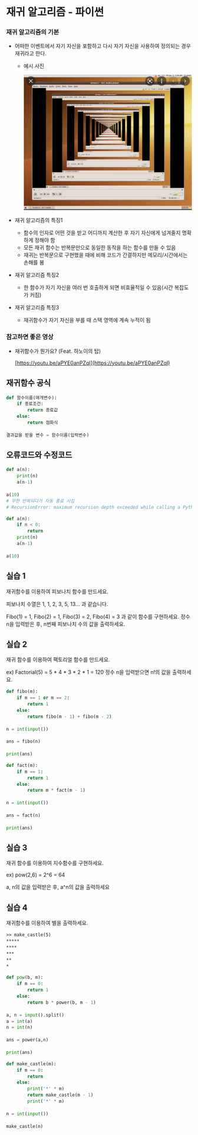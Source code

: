 # 재귀 알고리즘 - 파이썬

### 재귀 알고리즘의 기본

- 어떠한 이벤트에서 자기 자신을 포함하고 다시 자기 자신을 사용하여 정의되는 경우 재귀라고 한다.
    - 예시 사진
        
        ![Untitled](%E1%84%8C%E1%85%A2%E1%84%80%E1%85%B1%20%E1%84%8B%E1%85%A1%E1%86%AF%E1%84%80%E1%85%A9%201feb5/Untitled.png)
        
- 재귀 알고리즘의 특징1
    - 함수의 인자로 어떤 것을 받고 어디까지 계산한 후 자기 자신에게 넘겨줄지 명확하게 정해야 함
    - 모든 재귀 함수는 반복문만으로 동일한 동작을 하는 함수를 만들 수 있음
    - 재귀는 반복문으로 구현했을 때에 비해 코드가 간결하지만 메모리/시간에서는 손해를 봄
- 재귀 알고리즘 특징2
    - 한 함수가 자기 자신을 여러 번 호출하게 되면 비효율적일 수 있음(시간 복잡도가 커짐)
- 재귀 알고리즘 특징3
    - 재귀함수가 자기 자신을 부를 때 스택 영역에 계속 누적이 됨

### 참고하면 좋은 영상

- 재귀함수가 뭔가요? (Feat. 하노이의 탑)
    
    [https://youtu.be/aPYE0anPZqI](https://youtu.be/aPYE0anPZqI)
    

## 재귀함수 공식

```python
def 함수이름(매개변수):
	if 종료조건:
		return 종료값
	else:
		return 점화식

결과값을 받을 변수 = 함수이름(입력변수)
```

## 오류코드와 수정코드

```python
def a(n):
    print(n)
    a(n-1)

a(10)
# 무한 반복되다가 자동 종료 시킴
# RecursionError: maximum recursion depth exceeded while calling a Python object
```

```python
def a(n):
    if n < 0:
        return
    print(n)
    a(n-1)

a(10)
```

## 실습 1

 재귀함수를 이용하여 피보나치 함수를 만드세요.  

피보나치 수열은 1, 1, 2, 3, 5, 13... 과 같습니다. 

Fibo(1) = 1, Fibo(2) = 1, Fibo(3) = 2, Fibo(4) = 3 과 같이 함수를 구현하세요. 정수 n을 입력받은 후, n번째 피보나치 수의 값을 출력하세요.

## 실습 2

  재귀 함수를 이용하여 팩토리얼 함수를 만드세요. 

ex) Factorial(5) = 5 * 4 * 3 * 2 * 1 = 120 정수 n을 입력받으면 n!의 값을 출력하세요. 

```python
def fibo(m):
	if m == 1 or m == 2:
		return 1
	else:
		return fibo(m - 1) + fibo(m - 2)

n = int(input())

ans = fibo(n)

print(ans)
```

```python
def fact(m):
	if m == 1:
		return 1
	else:
		return m * fact(m - 1)

n = int(input())

ans = fact(n)

print(ans)
```

## 실습 3

재귀 함수를 이용하여 지수함수를 구현하세요.

ex) pow(2,6) = 2^6 = 64

a, n의 값을 입력받은 후, a^n의 값을 출력하세요

## 실습 4

재귀함수를 이용하여 별을 출력하세요.

```html
>> make_castle(5)
*****
****
***
**
*
```

```python
def pow(b, m):
	if m == 0:
		return 1
	else:
		return b * power(b, m - 1)

a, n = input().split()
a = int(a)
n = int(n)

ans = power(a,n)

print(ans)
```

```python
def make_castle(m):
	if m == 0:
		return
	else:
		print('*' * m)
		return make_castle(m - 1)
		print('*' * m)

n = int(input())

make_castle(n)
```